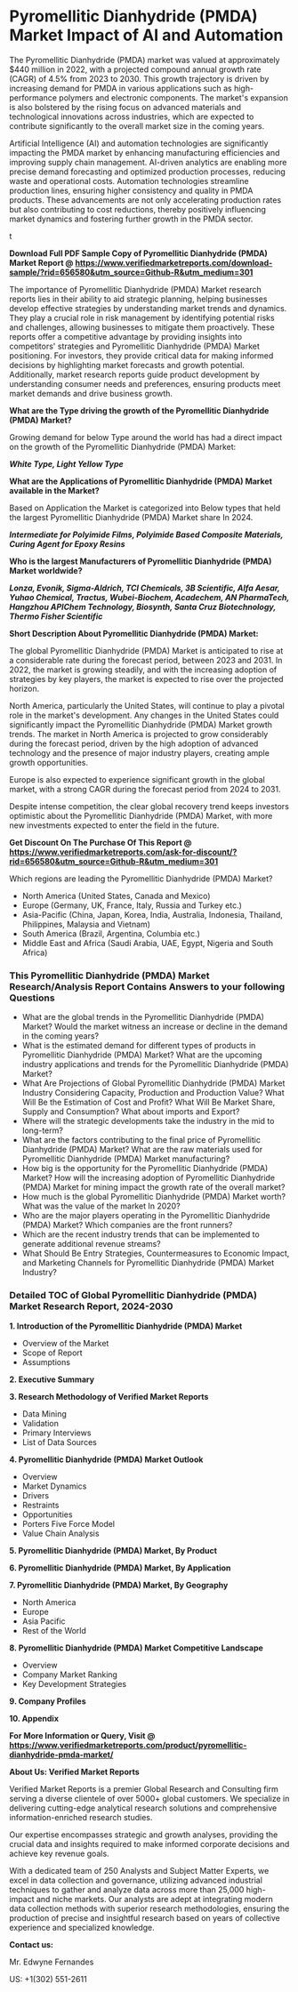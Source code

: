 <meta name="title" content="Global Pyromellitic Dianhydride (PMDA) Market Impact of AI and Automation"><meta name="description" content="The Pyromellitic Dianhydride (PMDA) market was valued at approximately $440 million in 2022, with a projected compound annual growth rate (CAGR) of 4.5% from 2023 to 2"><meta name="title" content="Pyromellitic Dianhydride (PMDA) Market Size, Share, Scope, Trends, Growth, Opportunities, Analysis, Forecast"><h1>Pyromellitic Dianhydride (PMDA) Market Impact of AI and Automation</h1><p>The Pyromellitic Dianhydride (PMDA) market was valued at approximately $440 million in 2022, with a projected compound annual growth rate (CAGR) of 4.5% from 2023 to 2030. This growth trajectory is driven by increasing demand for PMDA in various applications such as high-performance polymers and electronic components. The market's expansion is also bolstered by the rising focus on advanced materials and technological innovations across industries, which are expected to contribute significantly to the overall market size in the coming years.</p><p>Artificial Intelligence (AI) and automation technologies are significantly impacting the PMDA market by enhancing manufacturing efficiencies and improving supply chain management. AI-driven analytics are enabling more precise demand forecasting and optimized production processes, reducing waste and operational costs. Automation technologies streamline production lines, ensuring higher consistency and quality in PMDA products. These advancements are not only accelerating production rates but also contributing to cost reductions, thereby positively influencing market dynamics and fostering further growth in the PMDA sector.</p>t</p><p id="" class=""><strong>Download Full PDF Sample Copy of Pyromellitic Dianhydride (PMDA) Market Report @ <a href="https://www.verifiedmarketreports.com/download-sample/?rid=656580&utm_source=Github-R&utm_medium=301" target="_blank">https://www.verifiedmarketreports.com/download-sample/?rid=656580&utm_source=Github-R&utm_medium=301</a></strong></p><p>The importance of&nbsp;Pyromellitic Dianhydride (PMDA) Market research reports lies in their ability to aid strategic planning, helping businesses develop effective strategies by understanding market trends and dynamics. They play a crucial role in risk management by identifying potential risks and challenges, allowing businesses to mitigate them proactively. These reports offer a competitive advantage by providing insights into competitors' strategies and Pyromellitic Dianhydride (PMDA) Market positioning. For investors, they provide critical data for making informed decisions by highlighting market forecasts and growth potential. Additionally, market research reports guide product development by understanding consumer needs and preferences, ensuring products meet market demands and drive business growth.</p><p><strong>What are the&nbsp;Type driving the growth of the Pyromellitic Dianhydride (PMDA) Market?</strong></p><p id="" class="">Growing demand for below Type around the world has had a direct impact on the growth of the Pyromellitic Dianhydride (PMDA) Market:</p><em><strong>White Type, Light Yellow Type</strong></em></p><strong>What are the&nbsp;Applications&nbsp;of Pyromellitic Dianhydride (PMDA) Market available in the Market?</strong></p><p id="" class="">Based on Application the Market is categorized into Below types that held the largest Pyromellitic Dianhydride (PMDA) Market share In 2024.</p><em><strong>Intermediate for Polyimide Films, Polyimide Based Composite Materials, Curing Agent for Epoxy Resins</strong></em></p><strong>Who is the largest Manufacturers of Pyromellitic Dianhydride (PMDA) Market worldwide?</strong></p><p><em><strong>Lonza, Evonik, Sigma-Aldrich, TCI Chemicals, 3B Scientific, Alfa Aesar, Yuhao Chemical, Tractus, Wubei-Biochem, Acadechem, AN PharmaTech, Hangzhou APIChem Technology, Biosynth, Santa Cruz Biotechnology, Thermo Fisher Scientific</strong></em></p><p id="" class=""><strong>Short Description About Pyromellitic Dianhydride (PMDA) Market:</strong></p><p>The global Pyromellitic Dianhydride (PMDA) Market is anticipated to rise at a considerable rate during the forecast period, between 2023 and 2031. In 2022, the market is growing steadily, and with the increasing adoption of strategies by key players, the market is expected to rise over the projected horizon.</p><p>North America, particularly the United States, will continue to play a pivotal role in the market's development. Any changes in the United States could significantly impact the Pyromellitic Dianhydride (PMDA) Market growth trends. The market in North America is projected to grow considerably during the forecast period, driven by the high adoption of advanced technology and the presence of major industry players, creating ample growth opportunities.</p><p>Europe is also expected to experience significant growth in the global market, with a strong CAGR during the forecast period from 2024 to 2031.</p><p>Despite intense competition, the clear global recovery trend keeps investors optimistic about the Pyromellitic Dianhydride (PMDA) Market, with more new investments expected to enter the field in the future.</p><p id="" class=""><strong>Get Discount On The Purchase Of This Report @ <a href="https://www.verifiedmarketreports.com/ask-for-discount/?rid=656580&utm_source=Github-R&utm_medium=301" target="_blank">https://www.verifiedmarketreports.com/ask-for-discount/?rid=656580&utm_source=Github-R&utm_medium=301</a></strong></p>Which regions are leading the Pyromellitic Dianhydride (PMDA) Market?</p><ul><li>North America (United States, Canada and Mexico)</li><li>Europe (Germany, UK, France, Italy, Russia and Turkey etc.)</li><li>Asia-Pacific (China, Japan, Korea, India, Australia, Indonesia, Thailand, Philippines, Malaysia and Vietnam)</li><li>South America (Brazil, Argentina, Columbia etc.)</li><li>Middle East and Africa (Saudi Arabia, UAE, Egypt, Nigeria and South Africa)</li></ul><h3 id="" class="">This Pyromellitic Dianhydride (PMDA) Market Research/Analysis Report Contains Answers to your following Questions</h3><ul><li>What are the global trends in the Pyromellitic Dianhydride (PMDA) Market? Would the market witness an increase or decline in the demand in the coming years?</li><li>What is the estimated demand for different types of products in Pyromellitic Dianhydride (PMDA) Market? What are the upcoming industry applications and trends for the Pyromellitic Dianhydride (PMDA) Market?</li><li>What Are Projections of Global Pyromellitic Dianhydride (PMDA) Market Industry Considering Capacity, Production and Production Value? What Will Be the Estimation of Cost and Profit? What Will Be Market Share, Supply and Consumption? What about imports and Export?</li><li>Where will the strategic developments take the industry in the mid to long-term?</li><li>What are the factors contributing to the final price of Pyromellitic Dianhydride (PMDA) Market? What are the raw materials used for Pyromellitic Dianhydride (PMDA) Market manufacturing?</li><li>How big is the opportunity for the Pyromellitic Dianhydride (PMDA) Market? How will the increasing adoption of Pyromellitic Dianhydride (PMDA) Market for mining impact the growth rate of the overall market?</li><li>How much is the global Pyromellitic Dianhydride (PMDA) Market worth? What was the value of the market In 2020?</li><li>Who are the major players operating in the Pyromellitic Dianhydride (PMDA) Market? Which companies are the front runners?</li><li>Which are the recent industry trends that can be implemented to generate additional revenue streams?</li><li>What Should Be Entry Strategies, Countermeasures to Economic Impact, and Marketing Channels for Pyromellitic Dianhydride (PMDA) Market Industry?</li></ul><h3 id="" class="">Detailed TOC of Global Pyromellitic Dianhydride (PMDA) Market Research Report, 2024-2030</h3><p id="" class=""><strong>1. Introduction of the Pyromellitic Dianhydride (PMDA) Market</strong></p><ul><li>Overview of the Market</li><li>Scope of Report</li><li>Assumptions</li></ul><p id="" class=""><strong>2. Executive Summary</strong></p><p id="" class=""><strong>3. Research Methodology of Verified Market Reports</strong></p><ul><li>Data Mining</li><li>Validation</li><li>Primary Interviews</li><li>List of Data Sources</li></ul><p id="" class=""><strong>4. Pyromellitic Dianhydride (PMDA) Market Outlook</strong></p><ul><li>Overview</li><li>Market Dynamics</li><li>Drivers</li><li>Restraints</li><li>Opportunities</li><li>Porters Five Force Model</li><li>Value Chain Analysis</li></ul><p id="" class=""><strong>5. Pyromellitic Dianhydride (PMDA) Market, By Product</strong></p><p id="" class=""><strong>6. Pyromellitic Dianhydride (PMDA) Market, By Application</strong></p><p id="" class=""><strong>7. Pyromellitic Dianhydride (PMDA) Market, By Geography</strong></p><ul><li>North America</li><li>Europe</li><li>Asia Pacific</li><li>Rest of the World</li></ul><p id="" class=""><strong>8. Pyromellitic Dianhydride (PMDA) Market Competitive Landscape</strong></p><ul><li>Overview</li><li>Company Market Ranking</li><li>Key Development Strategies</li></ul><p id="" class=""><strong>9. Company Profiles</strong></p><p id="" class=""><strong>10. Appendix</strong></p><p id="" class=""><strong>For More Information or Query, Visit @ <a href="https://www.verifiedmarketreports.com/product/pyromellitic-dianhydride-pmda-market/" target="_blank">https://www.verifiedmarketreports.com/product/pyromellitic-dianhydride-pmda-market/</a></strong></p><p id="" class=""><strong>About Us: Verified Market Reports</strong></p><p id="" class="">Verified Market Reports is a premier Global Research and Consulting firm serving a diverse clientele of over 5000+ global customers. We specialize in delivering cutting-edge analytical research solutions and comprehensive information-enriched research studies.</p><p id="" class="">Our expertise encompasses strategic and growth analyses, providing the crucial data and insights required to make informed corporate decisions and achieve key revenue goals.</p><p id="" class="">With a dedicated team of 250 Analysts and Subject Matter Experts, we excel in data collection and governance, utilizing advanced industrial techniques to gather and analyze data across more than 25,000 high-impact and niche markets. Our analysts are adept at integrating modern data collection methods with superior research methodologies, ensuring the production of precise and insightful research based on years of collective experience and specialized knowledge.</p><p id="" class=""><strong>Contact us:</strong></p><p id="" class="">Mr. Edwyne Fernandes</p><p id="" class="">US: +1(302) 551-2611</p>